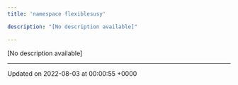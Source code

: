 ```yaml
---
title: 'namespace flexiblesusy'

description: "[No description available]"

---
```







[No description available]






-------------------------------

Updated on 2022-08-03 at 00:00:55 +0000